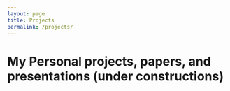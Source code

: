 ```yaml
---
layout: page  
title: Projects  
permalink: /projects/
---
```


# My Personal projects, papers, and presentations (under constructions)